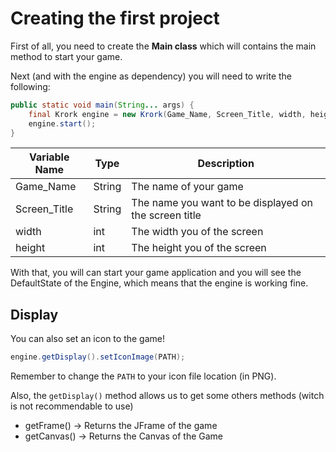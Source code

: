 # Creating the first project
First of all, you need to create the **Main class** which will contains the main method to start your game.

Next (and with the engine as dependency) you will need to write the following:
```java
public static void main(String... args) {
    final Krork engine = new Krork(Game_Name, Screen_Title, width, height);
    engine.start();
}
```
Variable Name | Type         | Description
------------ | ------------- | -------------
Game_Name    | String        | The name of your game
Screen_Title | String        | The name you want to be displayed on the screen title
width        | int           | The width you of the screen
height       | int           | The height you of the screen

With that, you will can start your game application and you will see the DefaultState of the Engine, which means that the engine is working fine.

## Display
You can also set an icon to the game!
```java
engine.getDisplay().setIconImage(PATH);
```
Remember to change the ``PATH`` to your icon file location (in PNG).

Also, the ``getDisplay()`` method allows us to get some others methods (witch is not recommendable to use)
- getFrame() -> Returns the JFrame of the game
- getCanvas() -> Returns the Canvas of the Game